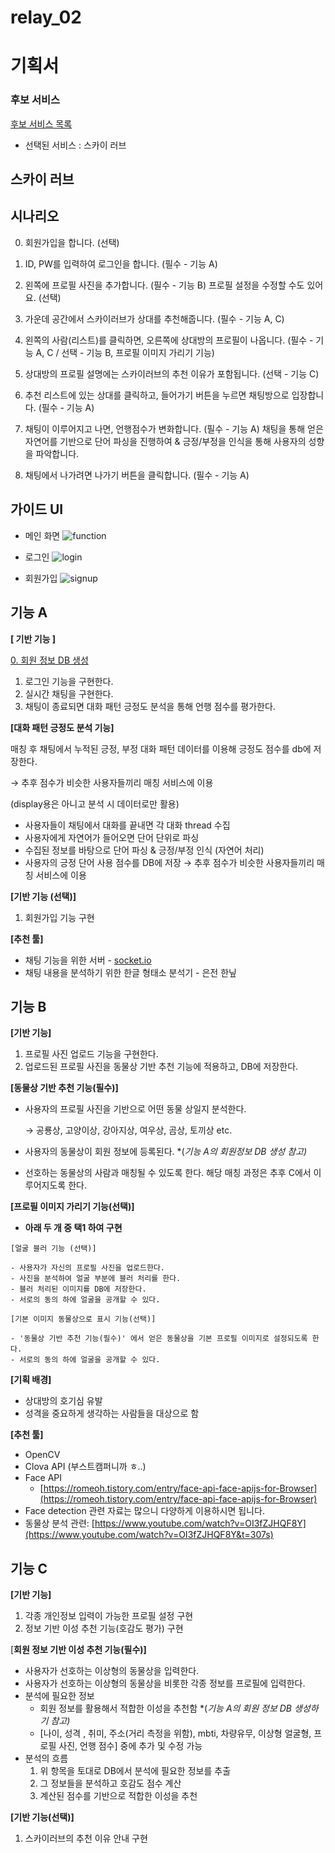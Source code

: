 # relay_02

# 기획서

### 후보 서비스
[후보 서비스 목록](https://github.com/boostcamp-2020/relay_02/blob/master/LatteChallenge.md)

- 선택된 서비스 : 스카이 러브

## 스카이 러브

## 시나리오

0. 회원가입을 합니다. (선택)

1. ID, PW를 입력하여 로그인을 합니다. (필수 - 기능 A)
2. 왼쪽에 프로필 사진을 추가합니다. (필수 - 기능 B) 
프로필 설정을 수정할 수도 있어요. (선택)
3. 가운데 공간에서 스카이러브가 상대를 추천해줍니다. (필수 - 기능 A, C)
4. 왼쪽의 사람(리스트)를 클릭하면, 오른쪽에 상대방의 프로필이 나옵니다. (필수 - 기능 A, C / 선택 - 기능 B, 프로필 이미지 가리기 기능)
5. 상대방의 프로필 설명에는 스카이러브의 추천 이유가 포함됩니다. (선택 - 기능 C)
6. 추천 리스트에 있는 상대를 클릭하고, 들어가기 버튼을 누르면 채팅방으로 입장합니다. 
(필수 - 기능 A)
7. 채팅이 이루어지고 나면, 언행점수가 변화합니다. (필수 - 기능 A)
채팅을 통해 얻은 자연어를 기반으로 단어 파싱을 진행하여 & 긍정/부정을 인식을 통해 사용자의 성향을 파악합니다.
8. 채팅에서 나가려면 나가기 버튼을 클릭합니다. (필수 - 기능 A)


## 가이드 UI
- 메인 화면
![function](https://user-images.githubusercontent.com/49153756/89023391-77e36800-d35e-11ea-9fe1-ca3629989ea8.png)

- 로그인
![login](https://user-images.githubusercontent.com/49153756/89024554-41a6e800-d360-11ea-9ee4-a6eb8656682f.png)

- 회원가입
![signup](https://user-images.githubusercontent.com/49153756/89024548-3fdd2480-d360-11ea-9a05-9f9a8d075c8b.png)

## 기능 A

**[ 기반 기능 ]**

[0. 회원 정보 DB 생성](https://github.com/boostcamp-2020/relay_02/blob/master/%ED%9A%8C%EC%9B%90%EC%A0%95%EB%B3%B4.md)

1. 로그인 기능을 구현한다.
2. 실시간 채팅을 구현한다.
3. 채팅이 종료되면 대화 패턴 긍정도 분석을 통해 언행 점수를 평가한다.

**[대화 패턴 긍정도 분석 기능]**

매칭 후 채팅에서 누적된 긍정, 부정 대화 패턴 데이터를 이용해 긍정도 점수를 db에 저장한다.

 → 추후 점수가 비슷한 사용자들끼리 매칭 서비스에 이용

(display용은 아니고 분석 시 데이터로만 활용)

- 사용자들이 채팅에서 대화를 끝내면 각 대화 thread 수집
- 사용자에게 자연어가 들어오면 단어 단위로 파싱
- 수집된 정보를 바탕으로 단어 파싱 & 긍정/부정 인식 (자연어 처리)
- 사용자의 긍정 단어 사용 점수를 DB에 저장
→ 추후 점수가 비슷한 사용자들끼리 매칭 서비스에 이용

**[기반 기능 (선택)]**

1. 회원가입 기능 구현


**[추천 툴]**
- 채팅 기능을 위한 서버 - [socket.io](http://socket.io/)
- 채팅 내용을 분석하기 위한 한글 형태소 분석기 - 은전 한닢

## 기능 B

**[기반 기능]**

1. 프로필 사진 업로드 기능을 구현한다.
2. 업로드된 프로필 사진을 동물상 기반 추천 기능에 적용하고, DB에 저장한다.

**[동물상 기반 추천 기능(필수)]**

- 사용자의 프로필 사진을 기반으로 어떤 동물 상일지 분석한다.

    → 공룡상, 고양이상, 강아지상, 여우상, 곰상, 토끼상 etc.

- 사용자의 동물상이 회원 정보에 등록된다. *(*기능 A의 회원정보 DB 생성 참고)*

- 선호하는 동물상의 사람과 매칭될 수 있도록 한다. 해당 매칭 과정은 추후 C에서 이루어지도록 한다.


**[프로필 이미지 가리기 기능(선택)]**
- **아래 두 개 중 택1 하여 구현**
```
[얼굴 블러 기능 (선택)]

- 사용자가 자신의 프로필 사진을 업로드한다.
- 사진을 분석하여 얼굴 부분에 블러 처리를 한다.
- 블러 처리된 이미지를 DB에 저장한다.
- 서로의 동의 하에 얼굴을 공개할 수 있다.

[기본 이미지 동물상으로 표시 기능(선택)]

- '동물상 기반 추천 기능(필수)' 에서 얻은 동물상을 기본 프로필 이미지로 설정되도록 한다.
- 서로의 동의 하에 얼굴을 공개할 수 있다.
```

**[기획 배경]**

- 상대방의 호기심 유발
- 성격을 중요하게 생각하는 사람들을 대상으로 함

**[추천 툴]**

- OpenCV
- Clova API (부스트캠퍼니까 ㅎ..)
- Face API
    - [https://romeoh.tistory.com/entry/face-api-face-apijs-for-Browser](https://romeoh.tistory.com/entry/face-api-face-apijs-for-Browser)
- Face detection 관련 자료는 많으니 다양하게 이용하시면 됩니다.
- 동물상 분석 관련: [https://www.youtube.com/watch?v=OI3fZJHQF8Y](https://www.youtube.com/watch?v=OI3fZJHQF8Y&t=307s)

## 기능 C

**[기반 기능]**
1. 각종 개인정보 입력이 가능한 프로필 설정 구현
2. 정보 기반 이성 추천 기능(호감도 평가) 구현

[**회원 정보 기반 이성 추천 기능(필수)]**
- 사용자가 선호하는 이상형의 동물상을 입력한다.
- 사용자가 선호하는 이상형의 동물상을 비롯한 각종 정보를 프로필에 입력한다.
- 분석에 필요한 정보
    - 회원 정보를 활용해서 적합한 이성을 추천함 *(*기능 A의 회원 정보 DB 생성하기 참고)*
    - [나이, 성격 , 취미, 주소(거리 측정을 위함), mbti, 차량유무, 이상형 얼굴형, 프로필 사진, 언행 점수] 중에 추가 및 수정 가능
- 분석의 흐름
    1. 위 항목을 토대로 DB에서 분석에 필요한 정보를 추출
    2. 그 정보들을 분석하고 호감도 점수 계산
    3. 계산된 점수를 기반으로 적합한 이성을 추천

**[기반 기능(선택)]**
1. 스카이러브의 추천 이유 안내 구현


